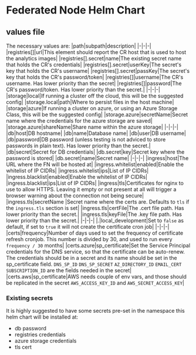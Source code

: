 # Federated Node Helm Chart

## values file
The necessary values are:
|path|subpath|description|
|-|-|-|
|registries[]|url|This element should report the CR host that is used to host the analytics images|
|registries[].secret|name|The existing secret name that holds the CR's credentials|
|registries[].secret|userKey|The secret's key that holds the CR's username|
|registries[].secret|passKey|The secret's key that holds the CR's password/token|
|registries[]|username|The CR's username. Has lower priority than the secret|
|registries[]|password|The CR's password/token. Has lower priority than the secret.|
|-|-|-|
|storage|local|If running a cluster off the cloud, this will be the suggested config|
|storage.local|path|Where to persist files in the host machine|
|storage|azure|If running a cluster on azure, or using an Azure Storage Class, this will be the suggested config|
|storage.azure|secretName|Secret name where the credentials for the azure storage are saved|
|storage.azure|shareName|Share name within the azure storage|
|-|-|-|
|db|host|DB hostname|
|db|name|Database name|
|db|user|DB username|
|db|password|DB password (unless testing is not adviced to store passwords in plain text). Has lower priority than the secret.|
|db|secret|Secret for DB credentials|
|db.secret|key|Secret key where the password is stored|
|db.secret|name|Secret name|
|-|-|-|
|ingress|host|The URL where the FN will be hosted at|
|ingress.whitelist|enabled|Enable the whitelist of IP CIDRs|
|ingress.whitelist|ips|List of IP CIDRs|
|ingress.blacklist|enabled|Enable the whitelist of IP CIDRs|
|ingress.blacklist|ips|List of IP CIDRs|
|ingress|tls|Certificates for nginx to use to allow HTTPS. Leaving it empty or not present at all will trigger a browser warning about the connection not being secure|
|ingress.tls|secretName |Secret name where the certs are. Defaults to `tls` if the `ingress.tls` section is set|
|ingress.tls|certFile|The .cert file path. Has lower priority than the secret.|
|ingress.tls|keyFile|The .key file path. Has lower priority than the secret.|
|-|-|-|
|.|local_development|Set to `false` as default, if set to `true` it will not create the certificate cron job|
|-|-|-|
|certs|frequency|Number of days used to set the frequency of certificate refresh cronjob. This number is divided by 30, and used to run every `frequency / 30` months|
|certs.azure|sp_certificate|Set the Service Principal credentials for the DNS service, so that the certificate can be auto-renew. The credentials should be in a secret and its name should be set in the sp_certificate field. `DNS_SP_ID` `DNS_SP_SECRET` `AZ_DIRECTORY_ID` `EMAIL_CERT` `SUBSCRIPTION_ID` are the fields needed in the secret|
|certs.aws|sp_certificate|AWS needs couple of env vars, and those should be replicated in the secret `AWS_ACCESS_KEY_ID` and `AWS_SECRET_ACCESS_KEY`|

### Existing secrets
It is highly suggested to have some secrets pre-set in the namespace this helm chart will be installed at:
- db password
- registries credentials
- azure storage credentials
- tls cert
